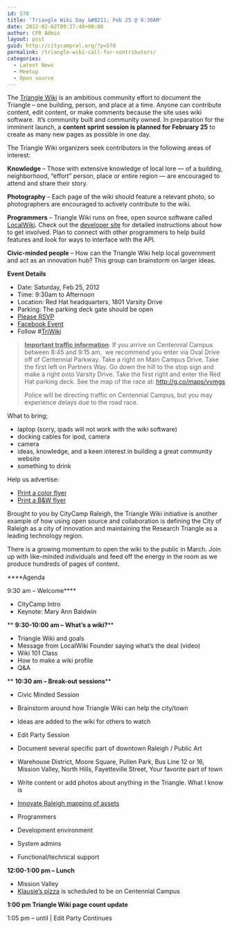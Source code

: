 ```yaml
---
id: 570
title: 'Triangle Wiki Day &#8211; Feb 25 @ 9:30AM'
date: 2012-02-02T09:37:40+00:00
author: CFR Admin
layout: post
guid: http://citycampral.org/?p=570
permalink: /triangle-wiki-call-for-contributors/
categories:
  - Latest News
  - Meetup
  - Open source
---
```

The <a title="Triangle Wiki" href="http://www.trianglewiki.org" target="_blank">Triangle Wiki</a> is an ambitious community effort to document the Triangle – one building, person, and place at a time. Anyone can contribute content, edit content, or make comments because the site uses wiki software.  It’s community built and community owned. In preparation for the imminent launch, a **content sprint session is planned for February 25** to create as many new pages as possible in one day.

The Triangle Wiki organizers seek contributors in the following areas of interest:

**Knowledge** &#8211; Those with extensive knowledge of local lore &#8212; of a building, neighborhood, &#8220;effort&#8221; person, place or entire region &#8212; are encouraged to attend and share their story.

**Photography** &#8211; Each page of the wiki should feature a relevant photo, so photographers are encouraged to actively contribute to the wiki.

**Programmers** &#8211; Triangle Wiki runs on free, open source software called <a href="http://www.localwiki.org" target="_blank">LocalWiki</a>. Check out the [developer site](https://dev.localwiki.org/) for detailed instructions about how to get involved. Plan to connect with other programmers to help build features and look for ways to interface with the API.

**Civic-minded people** &#8211; How can the Triangle Wiki help local government and act as an innovation hub? This group can brainstorm on larger ideas.

**Event Details**

  * Date: Saturday, Feb 25, 2012
  * Time: 9:30am to Afternoon
  * Location: Red Hat headquarters, 1801 Varsity Drive
  * Parking: The parking deck gate should be open
  * <a href="http://trianglewiki.us2.list-manage.com/subscribe?u=0840a6df0920f235607996fb9&id=dcb5f82075" target="_blank">Please RSVP</a>
  * [Facebook Event](http://www.facebook.com/events/374940922533470/)
  * Follow #<a title="TriWiki" href="https://twitter.com/#!/search/TriWiki" target="_blank">TriWiki</a>

> <span style="text-decoration: underline;"><strong>Important traffic information</strong></span>: If you arrive on Centennial Campus between 8:45 and 9:15 am,  we recommend you enter via Oval Drive off of Centennial Parkway. Take a right on Main Campus Drive. Take the first left on Partners Way. Go down the hill to the stop sign and make a right onto Varsity Drive. Take the first right and enter the Red Hat parking deck. See the map of the race at: <a title="http://g.co/maps/vvmgs" href="http://g.co/maps/vvmgs" target="_blank">http://g.co/maps/vvmgs</a>
> 
> Police will be directing traffic on Centennial Campus, but you may experience delays due to the road race.

What to bring;

  * laptop (sorry, ipads will not work with the wiki software)
  * docking cables for ipod, camera
  * camera
  * ideas, knowledge, and a keen interest in building a great community website
  * something to drink

<div>
  Help us advertise:
</div>

<div>
  <ul>
    <li>
      <a href="http://citycampral.org/wp-content/uploads/2012/02/Wiki_Meetup_flyer-1.pdf">Print a color flyer</a>
    </li>
    <li>
      <a href="http://citycampral.org/wp-content/uploads/2012/02/Wiki_Meetup_flyer_bw.pdf">Print a B&W flyer</a>
    </li>
  </ul>
</div>

Brought to you by CityCamp Raleigh, the Triangle Wiki initiative is another example of how using open source and collaboration is defining the City of Raleigh as a city of innovation and maintaining the Research Triangle as a leading technology region.

There is a growing momentum to open the wiki to the public in March. Join up with like-minded individuals and feed off the energy in the room as we produce hundreds of pages of content.

****Agenda
  
9:30 am &#8211; Welcome****

  * CityCamp Intro
  * Keynote: Mary Ann Baldwin

** **9:30-10:00 am &#8211; What’s a wiki?****

  * Triangle Wiki and goals
  * Message from LocalWiki Founder saying what’s the deal (video)
  * Wiki 101 Class
  * How to make a wiki profile
  * Q&A

** **10:30 am &#8211; Break-out sessions****

  * Civic Minded Session
  * Brainstorm around how Triangle Wiki can help the city/town
  * Ideas are added to the wiki for others to watch

  * Edit Party Session
  * Document several specific part of downtown Raleigh / Public Art
  * Warehouse District, Moore Square, Pullen Park, Bus Line 12 or 16, Mission Valley, North Hills, Fayetteville Street, Your favorite part of town

  * Write content or add photos about anything in the Triangle. What I know is
  * [Innovate Raleigh mapping of assets](https://trianglewiki.org/Assets_and_Resources_for_Innovators_and_Entrepreneurs_in_the_Triangle "Innovate Raleigh Asset Mapping")

  * Programmers
  * Development environment
  * System admins
  * Functional/technical support

****12:00-1:00 pm &#8211; Lunch****

  * Mission Valley
  * <a title="Klausie's pizza" href="http://www.klausies.com/" target="_blank">Klausie&#8217;s pizza</a> is scheduled to be on Centennial Campus

<strong id="internal-source-marker_0.7346044206060469">1:00 pm Triangle Wiki page count update</strong>

1:05 pm &#8211; until | Edit Party Continues